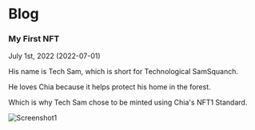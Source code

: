 # Blog

<a href="/blog/my-first-nft" style="text-decoration: none;">
<div class="card">

### My First NFT

<div class="row" >

<div>

July 1st, 2022 (2022-07-01)

His name is Tech Sam, which is short for Technological SamSquanch.

He loves Chia because it helps protect his home in the forest.

Which is why Tech Sam chose to be minted using Chia's NFT1 Standard.

</div>

![Screenshot1](/imgs/techSamLoRes.png)

</div>

</div>
</a>
